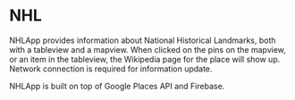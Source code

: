 # NHL
NHLApp provides information about National Historical Landmarks, both with a tableview and a mapview. When clicked on the pins on the mapview, or an item in the tableview, the Wikipedia page for the place will show up. Network connection is required for information update.

NHLApp is built on top of Google Places API and Firebase.
